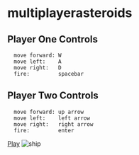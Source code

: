 # multiplayerasteroids

## Player One Controls
      move forward: W
      move left:    A
      move right:   D
      fire:         spacebar
## Player Two Controls
      move forward: up arrow
      move left:    left arrow
      move right:   right arrow
      fire:         enter
   
<a href="http://christophergallup.com/astroids/index.html">Play</a>
![ship](https://cloud.githubusercontent.com/assets/19313175/22557855/683b9bae-e931-11e6-9803-052b608a2ff2.PNG)
